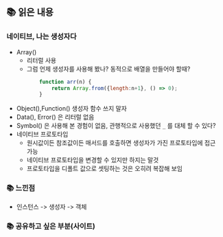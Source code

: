 ## 📚 읽은 내용

### 네이티브, 나는 생성자다
- Array() 
  - 리터럴 사용
  - 그럼 언제 생성자를 사용해 봤나? 동적으로 배열을 만들어야 할때?
    ```javascript
        function arr(n) {
            return Array.from({length:n+1}, () => 0);
        }           
    ```
- Object(),Function() 생성자 함수 쓰지 말자 
- Data(), Error() 은 리터럴 없음
- Symbol() 은 사용해 본 경험이 없음, 관행적으로 사용했던 `_` 를 대체 할 수 있다?
- 네이티브 프로토타입
  - 원시값이든 참조값이든 매서드를 호출하면 생성자가 가진 프로토타입에 접근 가능
  - 네이티브 프로토타입을 변경할 수 있지만 하지는 말것
  - 프로토타입을 디폴트 값으로 셋팅하는 것은 오히려 복잡해 보임 
 
### 📚 느낀점
- 인스턴스 -> 생성자 -> 객체

### 📚 공유하고 싶은 부분(사이트)



